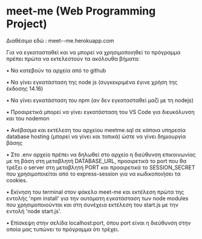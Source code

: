 # meet-me (Web Programming Project)


Διαθέσιμο εδώ : meet--me.herokuapp.com

Για να εγκατασταθεί και να μπορεί να χρησιμοποιηθεί το πρόγραμμα πρέπει πρώτα να εκτελεστούν τα ακόλουθα βήματα:

•	Να κατεβούν τα αρχεία από το github

•	Να γίνει εγκατάσταση της node js (συγκεκριμένα έγινε χρήση της έκδοσης 14.16) 

•	Να γίνει εγκατάσταση του npm (αν δεν εγκατασταθεί μαζί με τη nodejs)

•	Προαιρετικά μπορεί να γίνει εγκατάσταση του VS Code για διευκόλυνση και του nodemon

•	Ανέβασμα και εκτέλεση του αρχείου meetme.sql σε κάποια υπηρεσία database hosting (μπορεί να γίνει και τοπικά) ώστε να γίνει δημιουργία βάσης

•	Στο .env αρχείο πρέπει να δηλωθεί στο αρχείο η διεύθυνση επικοινωνίας με τη βάση στη μεταβλητή DATABASE_URL, προαιρετικά το port που θα τρέξει
ο server στη μεταβλητή PORT και προαιρετικά το SESSION_SECRET που χρησιμοποιείται από το express-session για να κωδικοποιήσει τα cookies.

•	Εκίνηση του terminal στον φάκελο meet-me και εκτέλεση πρώτα της εντολής 'npm install' για την αυτόματη εγκατάσταση των node modules που χρησιμοποιούνται
και στη συνέχεια εκτέλεση του start.js με την εντολή 'node start.js'.

•	Επίσκεψη στην σελίδα localhost:port, όπου port είναι η διεύθυνση στην οποία μας τυπώνει το πρόγραμμα ότι τρέχει.
